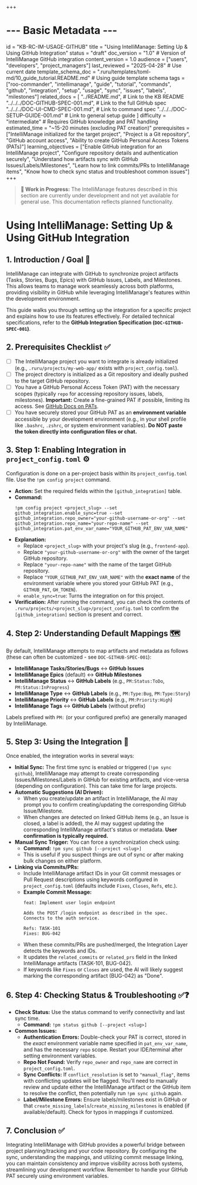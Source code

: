 +++
# --- Basic Metadata ---
id = "KB-RC-IM-USAGE-GITHUB"
title = "Using IntelliManage: Setting Up & Using GitHub Integration"
status = "draft"
doc_version = "1.0" # Version of IntelliManage GitHub integration
content_version = 1.0
audience = ["users", "developers", "project_managers"]
last_reviewed = "2025-04-28" # Use current date
template_schema_doc = ".ruru/templates/toml-md/10_guide_tutorial.README.md" # Using guide template schema
tags = ["roo-commander", "intellimanage", "guide", "tutorial", "commands", "github", "integration", "setup", "usage", "sync", "issues", "labels", "milestones"]
related_docs = [
    "../README.md", # Link to the KB README
    "../../../DOC-GITHUB-SPEC-001.md", # Link to the full GitHub spec
    "../../../DOC-UI-CMD-SPEC-001.md", # Link to command spec
    "../../../DOC-SETUP-GUIDE-001.md" # Link to general setup guide
    ]
difficulty = "intermediate" # Requires GitHub knowledge and PAT handling
estimated_time = "~15-20 minutes (excluding PAT creation)"
prerequisites = ["IntelliManage initialized for the target project", "Project is a Git repository", "GitHub account access", "Ability to create GitHub Personal Access Tokens (PATs)"]
learning_objectives = ["Enable GitHub integration for an IntelliManage project", "Configure repository details and authentication securely", "Understand how artifacts sync with GitHub Issues/Labels/Milestones", "Learn how to link commits/PRs to IntelliManage items", "Know how to check sync status and troubleshoot common issues"]
+++
> **🚧 Work in Progress:** The IntelliManage features described in this section are currently under development and not yet available for general use. This documentation reflects planned functionality.

# Using IntelliManage: Setting Up & Using GitHub Integration

## 1. Introduction / Goal 🎯

IntelliManage can integrate with GitHub to synchronize project artifacts (Tasks, Stories, Bugs, Epics) with GitHub Issues, Labels, and Milestones. This allows teams to manage work seamlessly across both platforms, providing visibility in GitHub while leveraging IntelliManage's features within the development environment.

This guide walks you through setting up the integration for a specific project and explains how to use its features effectively. For detailed technical specifications, refer to the **GitHub Integration Specification (`DOC-GITHUB-SPEC-001`)**.

## 2. Prerequisites Checklist ✅

*   [ ] The IntelliManage project you want to integrate is already initialized (e.g., `.ruru/projects/my-web-app/` exists with `project_config.toml`).
*   [ ] The project directory is initialized as a Git repository and ideally pushed to the target GitHub repository.
*   [ ] You have a GitHub Personal Access Token (PAT) with the necessary scopes (typically `repo` for accessing repository issues, labels, milestones). **Important:** Create a fine-grained PAT if possible, limiting its access. See [GitHub Docs on PATs](https://docs.github.com/en/authentication/keeping-your-account-and-data-secure/managing-your-personal-access-tokens).
*   [ ] You have securely stored your GitHub PAT as an **environment variable** accessible by your development environment (e.g., in your shell profile like `.bashrc`, `.zshrc`, or system environment variables). **Do NOT paste the token directly into configuration files or chat.**

## 3. Step 1: Enabling Integration in `project_config.toml` ⚙️

Configuration is done on a per-project basis within its `project_config.toml` file. Use the `!pm config project` command.

*   **Action:** Set the required fields within the `[github_integration]` table.
*   **Command:**
    ```
    !pm config project <project_slug> --set github_integration.enable_sync=true --set github_integration.repo_owner="your-github-username-or-org" --set github_integration.repo_name="your-repo-name" --set github_integration.pat_env_var_name="YOUR_GITHUB_PAT_ENV_VAR_NAME"
    ```
*   **Explanation:**
    *   Replace `<project_slug>` with your project's slug (e.g., `frontend-app`).
    *   Replace `"your-github-username-or-org"` with the owner of the target GitHub repository.
    *   Replace `"your-repo-name"` with the name of the target GitHub repository.
    *   Replace `"YOUR_GITHUB_PAT_ENV_VAR_NAME"` with the **exact name** of the environment variable where you stored your GitHub PAT (e.g., `GITHUB_PAT`, `GH_TOKEN`).
    *   `enable_sync=true`: Turns the integration on for this project.
*   **Verification:** After running the command, you can check the contents of `.ruru/projects/<project_slug>/project_config.toml` to confirm the `[github_integration]` section is present and correct.

## 4. Step 2: Understanding Default Mappings 🗺️

By default, IntelliManage attempts to map artifacts and metadata as follows (these can often be customized - see `DOC-GITHUB-SPEC-001`):

*   **IntelliManage Tasks/Stories/Bugs** <-> **GitHub Issues**
*   **IntelliManage Epics** (default) <-> **GitHub Milestones**
*   **IntelliManage Status** <-> **GitHub Labels** (e.g., `PM:Status:ToDo`, `PM:Status:InProgress`)
*   **IntelliManage Type** <-> **GitHub Labels** (e.g., `PM:Type:Bug`, `PM:Type:Story`)
*   **IntelliManage Priority** <-> **GitHub Labels** (e.g., `PM:Priority:High`)
*   **IntelliManage Tags** <-> **GitHub Labels** (without prefix)

Labels prefixed with `PM:` (or your configured prefix) are generally managed by IntelliManage.

## 5. Step 3: Using the Integration 🔄

Once enabled, the integration works in several ways:

*   **Initial Sync:** The first time sync is enabled or triggered (`!pm sync github`), IntelliManage may attempt to create corresponding Issues/Milestones/Labels in GitHub for existing artifacts, and vice-versa (depending on configuration). This can take time for large projects.
*   **Automatic Suggestions (AI Driven):**
    *   When you create/update an artifact in IntelliManage, the AI may prompt you to confirm creating/updating the corresponding GitHub Issue/Milestone.
    *   When changes are detected on linked GitHub items (e.g., an Issue is closed, a label is added), the AI may suggest updating the corresponding IntelliManage artifact's status or metadata. **User confirmation is typically required.**
*   **Manual Sync Trigger:** You can force a synchronization check using:
    *   **Command:** `!pm sync github [--project <slug>]`
    *   This is useful if you suspect things are out of sync or after making bulk changes on either platform.
*   **Linking via Commits/PRs:**
    *   Include IntelliManage artifact IDs in your Git commit messages or Pull Request descriptions using keywords configured in `project_config.toml` (defaults include `Fixes`, `Closes`, `Refs`, etc.).
    *   **Example Commit Message:**
        ```
        feat: Implement user login endpoint

        Adds the POST /login endpoint as described in the spec.
        Connects to the auth service.

        Refs: TASK-101
        Fixes: BUG-042
        ```
    *   When these commits/PRs are pushed/merged, the Integration Layer detects the keywords and IDs.
    *   It updates the `related_commits` or `related_prs` field in the linked IntelliManage artifacts (TASK-101, BUG-042).
    *   If keywords like `Fixes` or `Closes` are used, the AI will likely suggest marking the corresponding artifact (BUG-042) as "Done".

## 6. Step 4: Checking Status & Troubleshooting ✅❓

*   **Check Status:** Use the status command to verify connectivity and last sync time.
    *   **Command:** `!pm status github [--project <slug>]`
*   **Common Issues:**
    *   **Authentication Errors:** Double-check your PAT is correct, stored in the *exact* environment variable name specified in `pat_env_var_name`, and has the necessary `repo` scope. Restart your IDE/terminal after setting environment variables.
    *   **Repo Not Found:** Verify `repo_owner` and `repo_name` are correct in `project_config.toml`.
    *   **Sync Conflicts:** If `conflict_resolution` is set to `"manual_flag"`, items with conflicting updates will be flagged. You'll need to manually review and update either the IntelliManage artifact or the GitHub item to resolve the conflict, then potentially run `!pm sync github` again.
    *   **Label/Milestone Errors:** Ensure labels/milestones exist in GitHub or that `create_missing_labels`/`create_missing_milestones` is enabled (if available/default). Check for typos in mappings if customized.

## 7. Conclusion ✅

Integrating IntelliManage with GitHub provides a powerful bridge between project planning/tracking and your code repository. By configuring the sync, understanding the mappings, and utilizing commit message linking, you can maintain consistency and improve visibility across both systems, streamlining your development workflow. Remember to handle your GitHub PAT securely using environment variables.